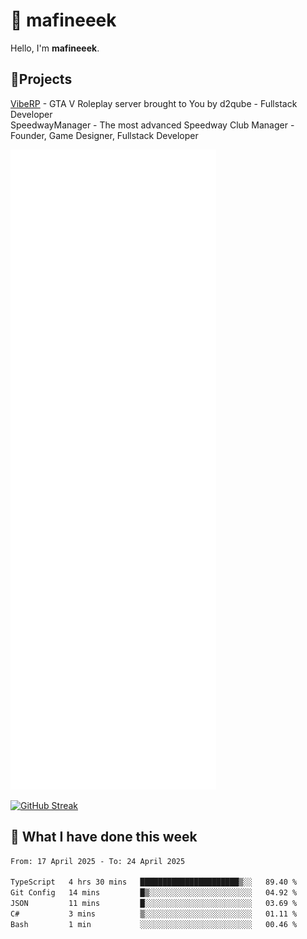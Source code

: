 # 👋 mafineeek
Hello, I'm **mafineeek**.

## 📝Projects

[VibeRP](https://v-rp.pl) - GTA V Roleplay server brought to You by d2qube - Fullstack Developer<br/>
SpeedwayManager - The most advanced Speedway Club Manager - Founder, Game Designer, Fullstack Developer


![](./github-metrics.svg)

[![GitHub Streak](https://streak-stats.demolab.com/?user=mafineeek)](https://git.io/streak-stats)

## 📰 What I have done this week
<!--START_SECTION:waka-->

```txt
From: 17 April 2025 - To: 24 April 2025

TypeScript   4 hrs 30 mins   ██████████████████████▒░░   89.40 %
Git Config   14 mins         █▒░░░░░░░░░░░░░░░░░░░░░░░   04.92 %
JSON         11 mins         █░░░░░░░░░░░░░░░░░░░░░░░░   03.69 %
C#           3 mins          ▒░░░░░░░░░░░░░░░░░░░░░░░░   01.11 %
Bash         1 min           ░░░░░░░░░░░░░░░░░░░░░░░░░   00.46 %
```

<!--END_SECTION:waka-->

